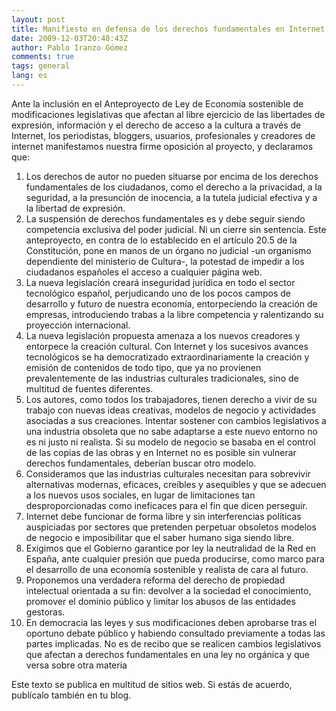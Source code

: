 ```yaml
---
layout: post
title: Manifiesto en defensa de los derechos fundamentales en Internet
date: 2009-12-03T20:48:43Z
author: Pablo Iranzo Gómez
comments: true
tags: general
lang: es
---
```


Ante la inclusión en el Anteproyecto de Ley de Economía sostenible de modificaciones legislativas que afectan al libre ejercicio de las libertades de expresión, información y el derecho de acceso a la cultura a través de Internet, los periodistas, bloggers, usuarios, profesionales y creadores de internet manifestamos nuestra firme oposición al proyecto, y declaramos que:

1. Los derechos de autor no pueden situarse por encima de los derechos fundamentales de los ciudadanos, como el derecho a la privacidad, a la seguridad, a la presunción de inocencia, a la tutela judicial efectiva y a la libertad de expresión.
1. La suspensión de derechos fundamentales es y debe seguir siendo competencia exclusiva del poder judicial. Ni un cierre sin sentencia. Este anteproyecto, en contra de lo establecido en el artículo 20.5 de la Constitución, pone en manos de un órgano no judicial -un organismo dependiente del ministerio de Cultura-, la potestad de impedir a los ciudadanos españoles el acceso a cualquier página web.
1. La nueva legislación creará inseguridad jurídica en todo el sector tecnológico español, perjudicando uno de los pocos campos de desarrollo y futuro de nuestra economía, entorpeciendo la creación de empresas, introduciendo trabas a la libre competencia y ralentizando su proyección internacional.
1. La nueva legislación propuesta amenaza a los nuevos creadores y entorpece la creación cultural. Con Internet y los sucesivos avances tecnológicos se ha democratizado extraordinariamente la creación y emisión de contenidos de todo tipo, que ya no provienen prevalentemente de las industrias culturales tradicionales, sino de multitud de fuentes diferentes.
1. Los autores, como todos los trabajadores, tienen derecho a vivir de su trabajo con nuevas ideas creativas, modelos de negocio y actividades asociadas a sus creaciones. Intentar sostener con cambios legislativos a una industria obsoleta que no sabe adaptarse a este nuevo entorno no es ni justo ni realista. Si su modelo de negocio se basaba en el control de las copias de las obras y en Internet no es posible sin vulnerar derechos fundamentales, deberían buscar otro modelo.
1. Consideramos que las industrias culturales necesitan para sobrevivir alternativas modernas, eficaces, creíbles y asequibles y que se adecuen a los nuevos usos sociales, en lugar de limitaciones tan desproporcionadas como ineficaces para el fin que dicen perseguir.
1. Internet debe funcionar de forma libre y sin interferencias políticas auspiciadas por sectores que pretenden perpetuar obsoletos modelos de negocio e imposibilitar que el saber humano siga siendo libre.
1. Exigimos que el Gobierno garantice por ley la neutralidad de la Red en España, ante cualquier presión que pueda producirse, como marco para el desarrollo de una economía sostenible y realista de cara al futuro.
1. Proponemos una verdadera reforma del derecho de propiedad intelectual orientada a su fin: devolver a la sociedad el conocimiento, promover el dominio público y limitar los abusos de las entidades gestoras.
1. En democracia las leyes y sus modificaciones deben aprobarse tras el oportuno debate público y habiendo consultado previamente a todas las partes implicadas. No es de recibo que se realicen cambios legislativos que afectan a derechos fundamentales en una ley no orgánica y que versa sobre otra materia

Este texto se publica en multitud de sitios web. Si estás de acuerdo, publícalo también en tu blog.
